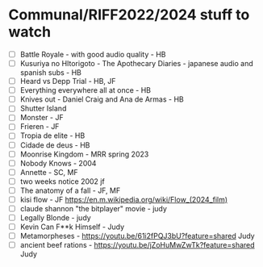 # Communal/RIFF2022/2024 stuff to watch
- [ ] Battle Royale - with good audio quality - HB
- [ ] Kusuriya no HItorigoto - The Apothecary Diaries - japanese audio and spanish subs - HB
- [ ] Heard vs Depp Trial - HB, JF
- [ ] Everything everywhere all at once - HB
- [ ] Knives out - Daniel Craig and Ana de Armas - HB
- [ ] Shutter Island
- [ ] Monster - JF
- [ ] Frieren - JF
- [ ] Tropia de elite - HB
- [ ] Cidade de deus - HB
- [ ] Moonrise Kingdom - MRR spring 2023
- [ ] Nobody Knows - 2004
- [ ] Annette - SC, MF
- [ ] two weeks notice 2002 jf
- [ ] The anatomy of a fall - JF, MF
- [ ] kisi flow - JF https://en.m.wikipedia.org/wiki/Flow_(2024_film)
- [ ] claude shannon "the bitplayer" movie - judy
- [ ] Legally Blonde - judy
- [ ] Kevin Can F**k Himself - Judy
- [ ] Metamorpheses - https://youtu.be/61i2fPQJ3bU?feature=shared Judy
- [ ] ancient beef rations - https://youtu.be/jZoHuMwZwTk?feature=shared Judy